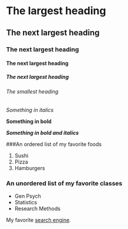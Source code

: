<!--
This is a comment. Inside the comments is where I'll
give you instructions for what you'll need to do to
complete the assignments.
-->

# The largest heading
## The next largest heading
### The next largest heading
#### The next largest heading
##### The next largest heading
###### The smallest heading

*Something in italics*

**Something in bold**

***Something in bold and italics***

###An ordered list of my favorite foods
1. Sushi
2. Pizza
3. Hamburgers

### An unordered list of my favorite classes
* Gen Psych
* Statistics
* Research Methods

My favorite [search engine](https://www.google.com).